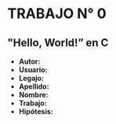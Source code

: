 # TRABAJO N° 0
## "Hello, World!” en C

- **Autor:** 
- **Usuario:**
- **Legajo:**
- **Apellido:**
- **Nombre:**
- **Trabajo:**
- **Hipótesis:** 
